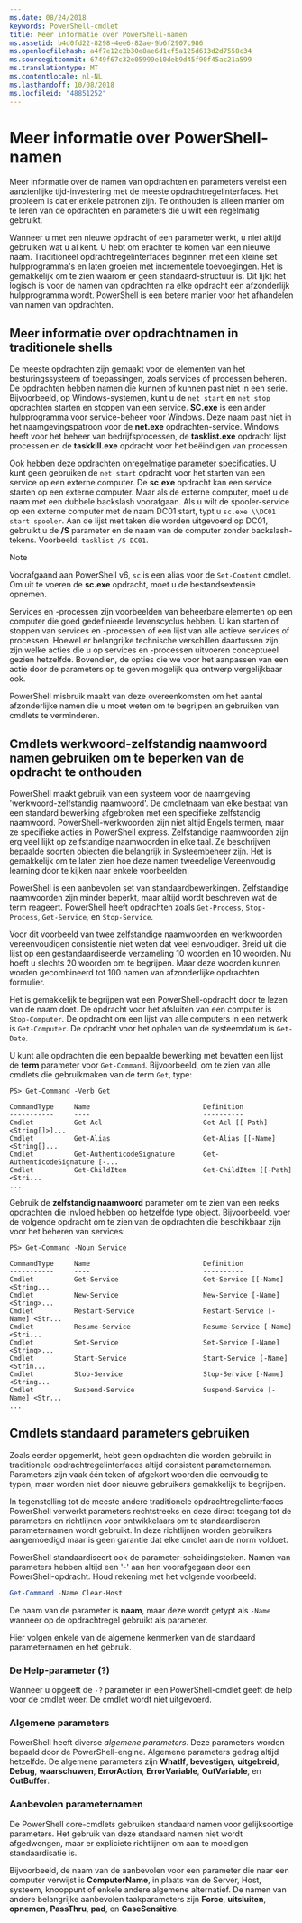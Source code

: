 ```yaml
---
ms.date: 08/24/2018
keywords: PowerShell-cmdlet
title: Meer informatie over PowerShell-namen
ms.assetid: b4d0fd22-8298-4ee6-82ae-9b6f2907c986
ms.openlocfilehash: a4f7e12c2b30e8ae6d1cf5a125d613d2d7558c34
ms.sourcegitcommit: 6749f67c32e05999e10deb9d45f90f45ac21a599
ms.translationtype: MT
ms.contentlocale: nl-NL
ms.lasthandoff: 10/08/2018
ms.locfileid: "48851252"
---
```

# <a name="learning-powershell-names"></a>Meer informatie over PowerShell-namen

Meer informatie over de namen van opdrachten en parameters vereist een aanzienlijke tijd-investering met de meeste opdrachtregelinterfaces. Het probleem is dat er enkele patronen zijn. Te onthouden is alleen manier om te leren van de opdrachten en parameters die u wilt een regelmatig gebruikt.

Wanneer u met een nieuwe opdracht of een parameter werkt, u niet altijd gebruiken wat u al kent. U hebt om erachter te komen van een nieuwe naam. Traditioneel opdrachtregelinterfaces beginnen met een kleine set hulpprogramma's en laten groeien met incrementele toevoegingen. Het is gemakkelijk om te zien waarom er geen standaard-structuur is.
Dit lijkt het logisch is voor de namen van opdrachten na elke opdracht een afzonderlijk hulpprogramma wordt. PowerShell is een betere manier voor het afhandelen van namen van opdrachten.

## <a name="learning-command-names-in-traditional-shells"></a>Meer informatie over opdrachtnamen in traditionele shells

De meeste opdrachten zijn gemaakt voor de elementen van het besturingssysteem of toepassingen, zoals services of processen beheren. De opdrachten hebben namen die kunnen of kunnen past niet in een serie. Bijvoorbeeld, op Windows-systemen, kunt u de `net start` en `net stop` opdrachten starten en stoppen van een service. **SC.exe** is een ander hulpprogramma voor service-beheer voor Windows. Deze naam past niet in het naamgevingspatroon voor de **net.exe** opdrachten-service. Windows heeft voor het beheer van bedrijfsprocessen, de **tasklist.exe** opdracht lijst processen en de **taskkill.exe** opdracht voor het beëindigen van processen.

Ook hebben deze opdrachten onregelmatige parameter specificaties. U kunt geen gebruiken de `net start` opdracht voor het starten van een service op een externe computer. De **sc.exe** opdracht kan een service starten op een externe computer. Maar als de externe computer, moet u de naam met een dubbele backslash voorafgaan. Als u wilt de spooler-service op een externe computer met de naam DC01 start, typt u `sc.exe \\DC01 start spooler`.
Aan de lijst met taken die worden uitgevoerd op DC01, gebruikt u de **/S** parameter en de naam van de computer zonder backslash-tekens. Voorbeeld: `tasklist /S DC01`.

> [!NOTE]
> Voorafgaand aan PowerShell v6, `sc` is een alias voor de `Set-Content` cmdlet. Om uit te voeren de **sc.exe** opdracht, moet u de bestandsextensie opnemen.

Services en -processen zijn voorbeelden van beheerbare elementen op een computer die goed gedefinieerde levenscyclus hebben. U kan starten of stoppen van services en -processen of een lijst van alle actieve services of processen. Hoewel er belangrijke technische verschillen daartussen zijn, zijn welke acties die u op services en -processen uitvoeren conceptueel gezien hetzelfde. Bovendien, de opties die we voor het aanpassen van een actie door de parameters op te geven mogelijk qua ontwerp vergelijkbaar ook.

PowerShell misbruik maakt van deze overeenkomsten om het aantal afzonderlijke namen die u moet weten om te begrijpen en gebruiken van cmdlets te verminderen.

## <a name="cmdlets-use-verb-noun-names-to-reduce-command-memorization"></a>Cmdlets werkwoord-zelfstandig naamwoord namen gebruiken om te beperken van de opdracht te onthouden

PowerShell maakt gebruik van een systeem voor de naamgeving 'werkwoord-zelfstandig naamwoord'. De cmdletnaam van elke bestaat van een standard bewerking afgebroken met een specifieke zelfstandig naamwoord. PowerShell-werkwoorden zijn niet altijd Engels termen, maar ze specifieke acties in PowerShell express. Zelfstandige naamwoorden zijn erg veel lijkt op zelfstandige naamwoorden in elke taal. Ze beschrijven bepaalde soorten objecten die belangrijk in Systeembeheer zijn. Het is gemakkelijk om te laten zien hoe deze namen tweedelige Vereenvoudig learning door te kijken naar enkele voorbeelden.

PowerShell is een aanbevolen set van standaardbewerkingen. Zelfstandige naamwoorden zijn minder beperkt, maar altijd wordt beschreven wat de term reageert. PowerShell heeft opdrachten zoals `Get-Process`, `Stop-Process`, `Get-Service`, en `Stop-Service`.

Voor dit voorbeeld van twee zelfstandige naamwoorden en werkwoorden vereenvoudigen consistentie niet weten dat veel eenvoudiger. Breid uit die lijst op een gestandaardiseerde verzameling 10 woorden en 10 woorden. Nu hoeft u slechts 20 woorden om te begrijpen.
Maar deze woorden kunnen worden gecombineerd tot 100 namen van afzonderlijke opdrachten formulier.

Het is gemakkelijk te begrijpen wat een PowerShell-opdracht door te lezen van de naam doet. De opdracht voor het afsluiten van een computer is `Stop-Computer`. De opdracht om een lijst van alle computers in een netwerk is `Get-Computer`. De opdracht voor het ophalen van de systeemdatum is `Get-Date`.

U kunt alle opdrachten die een bepaalde bewerking met bevatten een lijst de **term** parameter voor `Get-Command`. Bijvoorbeeld, om te zien van alle cmdlets die gebruikmaken van de term `Get`, type:

```
PS> Get-Command -Verb Get

CommandType     Name                            Definition
-----------     ----                            ----------
Cmdlet          Get-Acl                         Get-Acl [[-Path] <String[]>]...
Cmdlet          Get-Alias                       Get-Alias [[-Name] <String[]...
Cmdlet          Get-AuthenticodeSignature       Get-AuthenticodeSignature [-...
Cmdlet          Get-ChildItem                   Get-ChildItem [[-Path] <Stri...
...
```

Gebruik de **zelfstandig naamwoord** parameter om te zien van een reeks opdrachten die invloed hebben op hetzelfde type object. Bijvoorbeeld, voer de volgende opdracht om te zien van de opdrachten die beschikbaar zijn voor het beheren van services:

```
PS> Get-Command -Noun Service

CommandType     Name                            Definition
-----------     ----                            ----------
Cmdlet          Get-Service                     Get-Service [[-Name] <String...
Cmdlet          New-Service                     New-Service [-Name] <String>...
Cmdlet          Restart-Service                 Restart-Service [-Name] <Str...
Cmdlet          Resume-Service                  Resume-Service [-Name] <Stri...
Cmdlet          Set-Service                     Set-Service [-Name] <String>...
Cmdlet          Start-Service                   Start-Service [-Name] <Strin...
Cmdlet          Stop-Service                    Stop-Service [-Name] <String...
Cmdlet          Suspend-Service                 Suspend-Service [-Name] <Str...
...
```

## <a name="cmdlets-use-standard-parameters"></a>Cmdlets standaard parameters gebruiken

Zoals eerder opgemerkt, hebt geen opdrachten die worden gebruikt in traditionele opdrachtregelinterfaces altijd consistent parameternamen. Parameters zijn vaak één teken of afgekort woorden die eenvoudig te typen, maar worden niet door nieuwe gebruikers gemakkelijk te begrijpen.

In tegenstelling tot de meeste andere traditionele opdrachtregelinterfaces PowerShell verwerkt parameters rechtstreeks en deze direct toegang tot de parameters en richtlijnen voor ontwikkelaars om te standaardiseren parameternamen wordt gebruikt. In deze richtlijnen worden gebruikers aangemoedigd maar is geen garantie dat elke cmdlet aan de norm voldoet.

PowerShell standaardiseert ook de parameter-scheidingsteken. Namen van parameters hebben altijd een '-' aan hen voorafgegaan door een PowerShell-opdracht. Houd rekening met het volgende voorbeeld:

```powershell
Get-Command -Name Clear-Host
```

De naam van de parameter is **naam**, maar deze wordt getypt als `-Name` wanneer op de opdrachtregel gebruikt als parameter.

Hier volgen enkele van de algemene kenmerken van de standaard parameternamen en het gebruik.

### <a name="the-help-parameter-"></a>De Help-parameter (?)

Wanneer u opgeeft de `-?` parameter in een PowerShell-cmdlet geeft de help voor de cmdlet weer.
De cmdlet wordt niet uitgevoerd.

### <a name="common-parameters"></a>Algemene parameters

PowerShell heeft diverse *algemene parameters*. Deze parameters worden bepaald door de PowerShell-engine. Algemene parameters gedrag altijd hetzelfde. De algemene parameters zijn **WhatIf**, **bevestigen**, **uitgebreid**, **Debug**, **waarschuwen**, **ErrorAction**, **ErrorVariable**, **OutVariable**, en **OutBuffer**.

### <a name="recommended-parameter-names"></a>Aanbevolen parameternamen

De PowerShell core-cmdlets gebruiken standaard namen voor gelijksoortige parameters. Het gebruik van deze standaard namen niet wordt afgedwongen, maar er expliciete richtlijnen om aan te moedigen standaardisatie is.

Bijvoorbeeld, de naam van de aanbevolen voor een parameter die naar een computer verwijst is **ComputerName**, in plaats van de Server, Host, systeem, knooppunt of enkele andere algemene alternatief. De namen van andere belangrijke aanbevolen taakparameters zijn **Force**, **uitsluiten**, **opnemen**, **PassThru**, **pad**, en **CaseSensitive**.